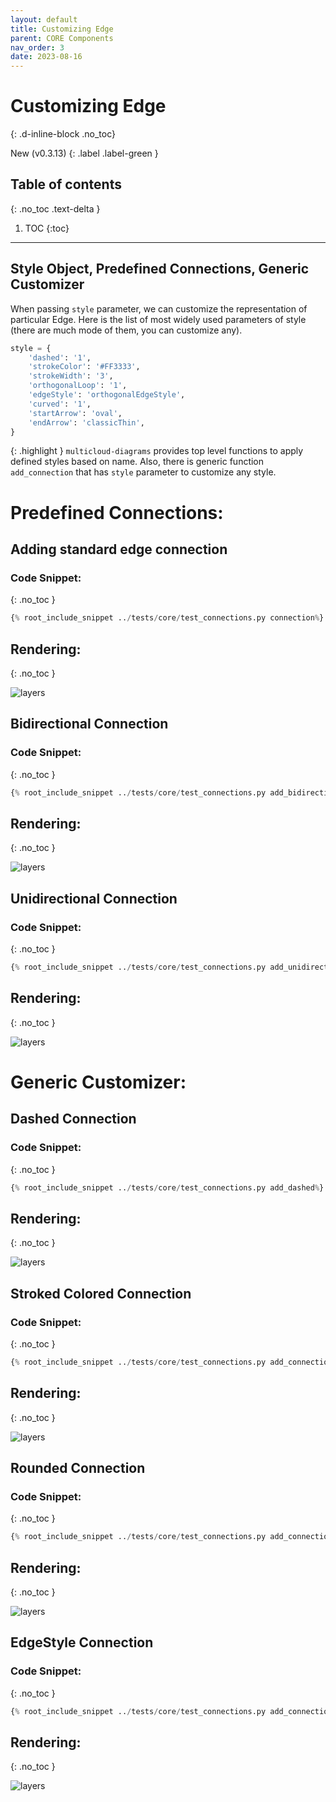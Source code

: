 ```yaml
---
layout: default
title: Customizing Edge
parent: CORE Components
nav_order: 3
date: 2023-08-16
---
```


# Customizing Edge
{: .d-inline-block  .no_toc}

New (v0.3.13)
{: .label .label-green }


## Table of contents
{: .no_toc .text-delta }

1. TOC
{:toc}

---

## Style Object, Predefined Connections, Generic Customizer

When passing ``style`` parameter, we can customize the representation of particular Edge. Here is the list of most widely used
parameters of style (there are much mode of them, you can customize any).

```python
style = {
    'dashed': '1',
    'strokeColor': '#FF3333',
    'strokeWidth': '3',
    'orthogonalLoop': '1',
    'edgeStyle': 'orthogonalEdgeStyle',
    'curved': '1',
    'startArrow': 'oval',
    'endArrow': 'classicThin',
}
```

{: .highlight }
``multicloud-diagrams`` provides top level functions to apply defined styles based on name. Also, there is generic function ``add_connection``
that has ``style`` parameter to customize any style.

# Predefined Connections:

## Adding standard edge connection

### Code Snippet:
{: .no_toc }

```python
{% root_include_snippet ../tests/core/test_connections.py connection%}
```

## Rendering:
{: .no_toc }

![layers](output/jpg/connection.jpg)


## Bidirectional Connection

### Code Snippet:
{: .no_toc }

```python
{% root_include_snippet ../tests/core/test_connections.py add_bidirectional_link%}
```

## Rendering:
{: .no_toc }

![layers](output/jpg/connection_bidirectional.jpg)

## Unidirectional Connection

### Code Snippet:
{: .no_toc }

```python
{% root_include_snippet ../tests/core/test_connections.py add_unidirectional_link%}
```

## Rendering:
{: .no_toc }

![layers](output/jpg/connection_unidirectional.jpg)

# Generic Customizer:

## Dashed Connection

### Code Snippet:
{: .no_toc }

```python
{% root_include_snippet ../tests/core/test_connections.py add_dashed%}
```

## Rendering:
{: .no_toc }

![layers](output/jpg/connection_dashed.jpg)

## Stroked Colored Connection

### Code Snippet:
{: .no_toc }

```python
{% root_include_snippet ../tests/core/test_connections.py add_connection_stroked%}
```

## Rendering:
{: .no_toc }

![layers](output/jpg/connection_stroked.jpg)

## Rounded Connection

### Code Snippet:
{: .no_toc }

```python
{% root_include_snippet ../tests/core/test_connections.py add_connection_rounded%}
```

## Rendering:
{: .no_toc }

![layers](output/jpg/connection_custom.jpg)


## EdgeStyle Connection

### Code Snippet:
{: .no_toc }

```python
{% root_include_snippet ../tests/core/test_connections.py add_connection_edge%}
```

## Rendering:
{: .no_toc }

![layers](output/jpg/connection_edgeStyle.jpg)